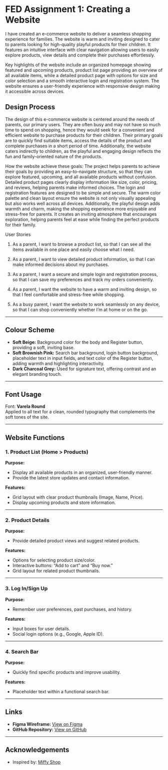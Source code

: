 # FED Assignment 1: Creating a Website
I have created an e-commerce website to deliver a seamless shopping experience for families. The website is warm and inviting designed to cater to parents looking for high-quality playful products for their children. It features an intuitive interface with clear navigation allowing users to easily explore products, view details and complete their purchases effortlessly.

Key highlights of the website include an organized homepage showing featured and upcoming products,  product list page providing an overview of all available items, while a detailed product page with options for size and color selection and a smooth interactive login and registration system. The website ensures a user-friendly experience with responsive design making it accessible across devices.

## Design Process
The design of this e-commerce website is centered around the needs of parents, our primary users. They are often busy and may not have so much time to spend on shopping, hence they would seek for a convenient and efficient website to purchase products for their children. Their primary goals are to quickly find suitable items, access the details of the product and complete purchases in a short period of time. Additionally, the website caters indirectly to children, as the playful and engaging design reflects the fun and family-oriented nature of the products.

How the website achieve these goals:
The project helps parents to achieve their goals by providing an easy-to-navigate structure, so that they can explore featured, upcoming, and all available products without confusion. Detailed product pages clearly display information like size, color, pricing, and reviews, helping parents make informed choices. The login and registration features are designed to be simple and secure. The warm color palette and clean layout ensure the website is not only visually appealing but also works well across all devices. Additionally, the playful design adds warmth and charm, making the shopping experience more enjoyable and stress-free for parents. It creates an inviting atmosphere that encourages exploration, helping parents feel at ease while finding the perfect products for their family.

User Stories

1. As a parent, I want to browse a product list, so that I can see all the items available in one place and easily choose what I need.

2. As a parent, I want to view detailed product information, so that I can make informed decisions about my purchases.

3. As a parent, I want a secure and simple login and registration process, so that I can save my preferences and track my orders conveniently.

4. As a parent, I want the website to have a warm and inviting design, so that I feel comfortable and stress-free while shopping.

5. As a busy parent, I want the website to work seamlessly on any device, so that I can shop conveniently whether I’m at home or on the go.

---

## Colour Scheme
- **Soft Beige:** Background color for the body and Register button, providing a soft, inviting base.
- **Soft Brownish Pink:** Search bar background, login button background, placeholder text in input fields, and text color of the Register button, adding warmth and highlighting interactivity.
- **Dark Charcoal Grey:** Used for signature text, offering contrast and an elegant branding touch.

---

## Font Usage
Font: **Varela Round**  
Applied to all text for a clean, rounded typography that complements the soft tones of the site.

---

## Website Functions

### 1. Product List (Home > Products)
**Purpose:**
- Display all available products in an organized, user-friendly manner.
- Provide the latest store updates and contact information.

**Features:**
- Grid layout with clear product thumbnails (Image, Name, Price).
- Display upcoming products and store information.

---

### 2. Product Details
**Purpose:**
- Provide detailed product views and suggest related products.

**Features:**
- Options for selecting product size/color.
- Interactive buttons: “Add to cart” and “Buy now.”
- Grid layout for related product thumbnails.

---

### 3. Log In/Sign Up
**Purpose:**
- Remember user preferences, past purchases, and history.

**Features:**
- Input boxes for user details.
- Social login options (e.g., Google, Apple ID).

---

### 4. Search Bar
**Purpose:**
- Quickly find specific products and improve usability.

**Features:**
- Placeholder text within a functional search bar.

---

## Links
- **Figma Wireframe:** [View on Figma](https://www.figma.com/design/KYDULowpLwq5AzvUoLii7z/FED_S10268034_BelleChongQingXi_Assg1_wireframe?node-id=0-1&t=GyZTx018YbgzGwmT-1)
- **GitHub Repository:** [View on GitHub](https://github.com/Belle5144/FED_ASG1.git)

---

## Acknowledgements
- Inspired by: [Miffy Shop](https://miffyshop.co.uk/)
